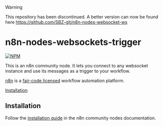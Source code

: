 > [!WARNING]  
> This repository has been discontinued.
> A better version can now be found here https://github.com/SBZ-git/n8n-nodes-websocket-ws


# n8n-nodes-websockets-trigger

[![NPM](https://nodei.co/npm/n8n-nodes-websockets-trigger.png)](https://npmjs.org/package/n8n-nodes-websockets-trigger)

This is an n8n community node. It lets you connect to any websocket instance and use its messages as a trigger to your workflow.


[n8n](https://n8n.io/) is a [fair-code licensed](https://docs.n8n.io/reference/license/) workflow automation platform.

[Installation](#installation)

## Installation

Follow the [installation guide](https://docs.n8n.io/integrations/community-nodes/installation/) in the n8n community nodes documentation.


